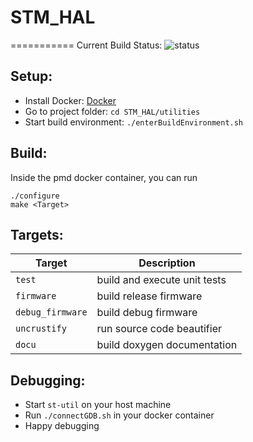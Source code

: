 # STM_HAL
===========
Current Build Status: ![status](https://travis-ci.org/polybassa/STM_HAL.svg?branch=master)

Setup: 
----------
* Install Docker: [Docker](https://www.docker.com)
* Go to project folder: `cd STM_HAL/utilities`
* Start build environment: `./enterBuildEnvironment.sh`

Build:
-----------
Inside the pmd docker container, you can run
```
./configure
make <Target>
```


Targets:
-----------
| Target	  | Description
|-----------------|--------------
| `test`          | build and execute unit tests        
| `firmware`      | build release firmware
| `debug_firmware`| build debug firmware
| `uncrustify`    | run source code beautifier
| `docu`          | build doxygen documentation


Debugging:
-----------

* Start `st-util` on your host machine
* Run `./connectGDB.sh` in your docker container
* Happy debugging
 

